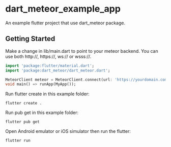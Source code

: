 # dart_meteor_example_app

An example flutter project that use dart_meteor package.

## Getting Started

Make a change in lib/main.dart to point to your meteor backend. You can use both http://, https://, ws:// or wsss://.
```dart
import 'package:flutter/material.dart';
import 'package:dart_meteor/dart_meteor.dart';

MeteorClient meteor = MeteorClient.connect(url: 'https://yourdomain.com');
void main() => runApp(MyApp());
```

Run flutter create in this example folder:
```
flutter create .
```

Run pub get in this example folder:
```
flutter pub get
```

Open Android emulator or iOS simulator then run the flutter:
```
flutter run
```
